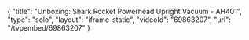 {
    "title": "Unboxing: Shark Rocket Powerhead Upright Vacuum - AH401",
    "type": "solo",
    "layout": "iframe-static",
    "videoId": "69863207",
    "url": "\/tvpembed\/69863207"
}